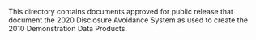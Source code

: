 This directory contains documents approved for public release that document the 2020 Disclosure Avoidance System as used to create the 2010 Demonstration Data Products. 
